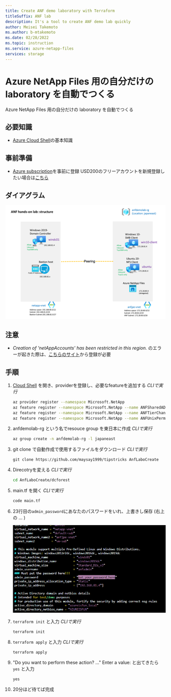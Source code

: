 ```yaml
---
title: Create ANF demo laboratory with Terraform
titleSuffix: ANF lab
description: It's a tool to create ANF demo lab quickly
author: Meisei Takemoto
ms.author: b-mtakemoto
ms.date: 02/28/2022
ms.topic: instruction
ms.service: azure-netapp-files
services: storage
---
```

# Azure NetApp Files 用の自分だけの laboratory を自動でつくる

Azure NetApp Files 用の自分だけの laboratory を自動でつくる

## 必要知識

* [Azure Cloud Shell](https://docs.microsoft.com/ja-jp/azure/cloud-shell/overview)の基本知識

## 事前準備

* [Azure subscription](https://portal.azure.com/)を事前に登録 USD200のフリーアカウントを新規登録したい場合は[こちら](https://azure.microsoft.com/en-us/free/)

## ダイアグラム

  ![diagram](https://github.com/maysay1999/tipstricks/blob/main/images/anf-lab_diagram.png)

## 注意

* *Creation of 'netAppAccounts' has been restricted in this region.* のエラーが起きた際は、[こちらのサイト](https://docs.microsoft.com/ja-jp/azure/azure-netapp-files/request-region-access)から登録が必要

## 手順

1. [Cloud Shell](https://docs.microsoft.com/ja-jp/azure/cloud-shell/overview) を開き、providerを登録し、必要なfeatureを追加する *CLIで実行*

   ```Bash
   az provider register --namespace Microsoft.NetApp
   az feature register --namespace Microsoft.NetApp --name ANFSharedAD
   az feature register --namespace Microsoft.NetApp --name ANFTierChange
   az feature register --namespace Microsoft.NetApp --name ANFUnixPermissions
   ```

2. anfdemolab-rg という名でresouce group を東日本に作成 *CLIで実行*

   ```Bash
   az group create -n anfdemolab-rg -l japaneast
   ```

3. git clone で自動作成で使用するファイルをダウンロード *CLIで実行*

   ```git
   git clone https://github.com/maysay1999/tipstricks AnfLaboCreate
   ```

4. Direcotryを変える *CLIで実行*

   ```Bash
   cd AnfLaboCreate/dcforest
   ```

5. main.tf を開く *CLIで実行*

   ```Bash
   code main.tf
   ```

6. 23行目の`admin_password`にあなたのパスワードをいれ、上書きし保存 (右上の ... )

   ![password](https://github.com/maysay1999/tipstricks/blob/main/images/anf-lab_pass.png)

7. `terraform init` と入力 *CLIで実行*

   ```hcl
   terraform init
   ```

8. `terraform apply` と入力 *CLIで実行*

   ```hcl
   terraform apply
   ```

9. "Do you want to perform these action? ..." Enter a value: と出てきたら `yes` と入力

   ```hcl
   yes
   ```

10. 20分ほど待てば完成
